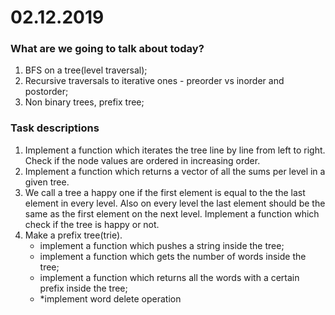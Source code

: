 # 02.12.2019

### What are we going to talk about today?
1. BFS on a tree(level traversal);
2. Recursive traversals to iterative ones - preorder vs inorder and postorder;
3. Non binary trees, prefix tree;


### Task descriptions
1. Implement a function which iterates the tree line by line from left to right. Check if the node values are ordered in increasing order.
2. Implement a function which returns a vector of all the sums per level in a given tree.
3. We call a tree a happy one if the first element is equal to the the last element in every level. Also on every level the last element should be the same as the first element on the next level. Implement a function which check if the tree is happy or not.
4. Make a prefix tree(trie).
   -    implement a function which pushes a string inside the tree;
   -    implement a function which gets the number of words inside the tree;
   -    implement a function which returns all the words with a certain prefix inside the tree;
   -    *implement word delete operation